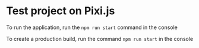 # Test project on Pixi.js

To run the application, run the `npm run start` command in the console

To create a production build, run the command `npm run start` in the console
